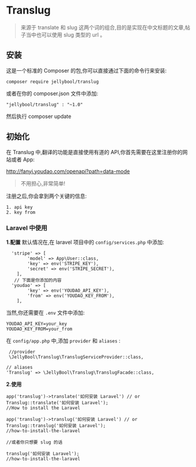# Translug

>来源于 translate 和 slug 这两个词的组合,目的是实现在中文标题的文章,帖子当中也可以使用 slug 类型的 url 。

## 安装

这是一个标准的 Composer 的包,你可以直接通过下面的命令行来安装:

```
composer require jellybool/translug
```
或者在你的 composer.json 文件中添加:

```
"jellybool/translug" : "~1.0"
```
然后执行 composer update

## 初始化

在 Translug 中,翻译的功能是直接使用有道的 API,你首先需要在这里注册你的网站或者 App:

http://fanyi.youdao.com/openapi?path=data-mode

> 不用担心,非常简单!

注册之后,你会拿到两个关键的信息:
```
1. api key
2. key from
```

### Laravel 中使用
**1.配置**
默认情况在,在 laravel 项目中的 `config/services.php` 中添加:

```
  'stripe' => [
        'model' => App\User::class,
        'key' => env('STRIPE_KEY'),
        'secret' => env('STRIPE_SECRET'),
    ],
   // 下面是你添加的内容
  'youdao' => [
        'key' => env('YOUDAO_API_KEY'),
        'from' => env('YOUDAO_KEY_FROM'),
    ],
```
当然,你还需要在 `.env` 文件中添加:
```
YOUDAO_API_KEY=your_key
YOUDAO_KEY_FROM=your_from
```

在 `config/app.php` 中,添加 `provider` 和 `aliases` :

```
 //provider
 \JellyBool\Translug\TranslugServiceProvider::class,

// aliases
'Translug' => \JellyBool\Translug\TranslugFacade::class,
```

**2.使用**
```
app('translug')->translate('如何安装 Laravel') // or Translug::translate('如何安装 Laravel');
//How to install the Laravel

app('translug')->translug('如何安装 Laravel') // or Translug::translug('如何安装 Laravel');
//how-to-install-the-laravel

//或者你只想要 slug 的话

translug('如何安装 Laravel');
//how-to-install-the-laravel
```


